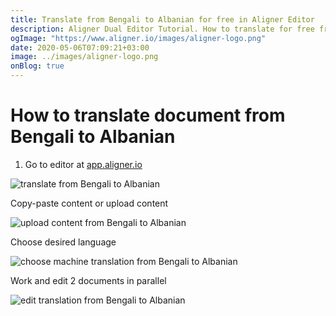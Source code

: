 ```yaml
---
title: Translate from Bengali to Albanian for free in Aligner Editor
description: Aligner Dual Editor Tutorial. How to translate for free from Bengali to Albanian. Aligner is multilingual document management platform. 
ogImage: "https://www.aligner.io/images/aligner-logo.png"
date: 2020-05-06T07:09:21+03:00
image: ../images/aligner-logo.png
onBlog: true
---
```


# How to translate document from Bengali to Albanian

1. Go to editor at [app.aligner.io](https://app.aligner.io "Aligner App web page")

![translate from Bengali to Albanian](../aligner-blank-editor.png "translate from Bengali to Albanian")

Copy-paste content or upload content

![upload content from Bengali to Albanian](../aligner-uploaded-document.png "upload content from Bengali to Albanian")

Choose desired language

![choose machine translation from Bengali to Albanian](../aligner-language-dropdown.png "choose machine translation from Bengali to Albanian")

Work and edit 2 documents in parallel

![edit translation from Bengali to Albanian](../aligner-double-sitded-editor.png "edit translation from Bengali to Albanian")


